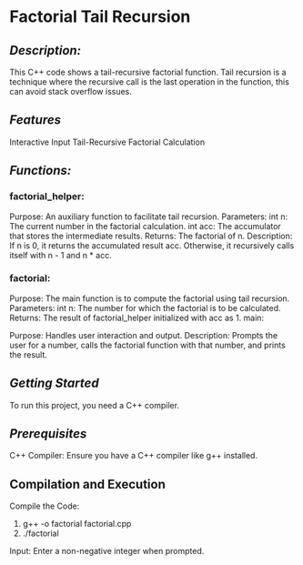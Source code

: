 # **Factorial Tail Recursion**

  ## *Description:*
  This C++ code shows a tail-recursive factorial function. 
  Tail recursion is a technique where the recursive call is the last operation in the function,
  this can avoid stack overflow issues.

 ## *Features*
  Interactive Input
  Tail-Recursive Factorial Calculation

##  *Functions:*
  
### factorial_helper:

Purpose: An auxiliary function to facilitate tail recursion.
Parameters:
int n: The current number in the factorial calculation.
int acc: The accumulator that stores the intermediate results.
Returns: The factorial of n.
Description: If n is 0, it returns the accumulated result acc. Otherwise, it recursively calls itself with n - 1 and n * acc.

### factorial:

Purpose: The main function is to compute the factorial using tail recursion.
Parameters:
int n: The number for which the factorial is to be calculated.
Returns: The result of factorial_helper initialized with acc as 1.
main:

Purpose: Handles user interaction and output.
Description: Prompts the user for a number, calls the factorial function with that number, and prints the result.

## *Getting Started*
To run this project, you need a C++ compiler.

## *Prerequisites*
C++ Compiler: Ensure you have a C++ compiler like g++ installed.
## Compilation and Execution
Compile the Code:
  1. g++ -o factorial factorial.cpp
  2. ./factorial
     
Input: Enter a non-negative integer when prompted.
